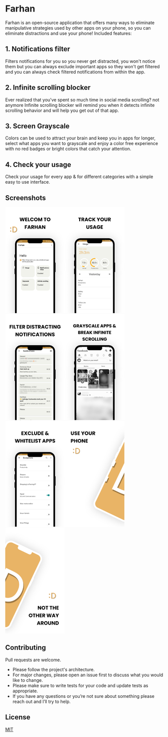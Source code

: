 # Farhan

Farhan is an open-source application that offers many ways to eliminate manipulative strategies used
by other apps on your phone, so you can eliminate distractions and use your phone!
Included features:

## 1. Notifications filter

Filters notifications for you so you never get distracted, you won't notice them but you can always
exclude important apps so they won't get filtered and you can always check filtered notifications
from within the app.

## 2. Infinite scrolling blocker

Ever realized that you've spent so much time in social media scrolling? not anymore Infinite
scrolling blocker will remind you when it detects infinite scrolling behavior and will help you get
out of that app.

## 3. Screen Grayscale

Colors can be used to attract your brain and keep you in apps for longer, select what apps you want
to grayscale and enjoy a color free experience with no red badges or bright colors that catch your
attention.

## 4. Check your usage

Check your usage for every app & for different categories with a simple easy to use interface.

## Screenshots

<img src="metadata/en-US/images/phoneScreenshots/farhan-ss1.jpg" width="190" /><img src="metadata/en-US/images/phoneScreenshots/farhan-ss2.jpg" width="190" /><img src="metadata/en-US/images/phoneScreenshots/farhan-ss3.jpg" width="190" /><img src="metadata/en-US/images/phoneScreenshots/farhan-ss4.jpg" width="190" /><img src="metadata/en-US/images/phoneScreenshots/farhan-ss5.jpg" width="190" /><img src="metadata/en-US/images/phoneScreenshots/farhan-ss6.jpg" width="190" /><img src="metadata/en-US/images/phoneScreenshots/farhan-ss7.jpg" width="190" />

## Contributing

Pull requests are welcome.

- Please follow the project's architecture.
- For major changes, please open an issue first to discuss what you would like to change.
- Please make sure to write tests for your code and update tests as appropriate.
- If you have any questions or you’re not sure about something please reach out and I’ll try to
  help.

## License

[MIT](https://choosealicense.com/licenses/mit/)
